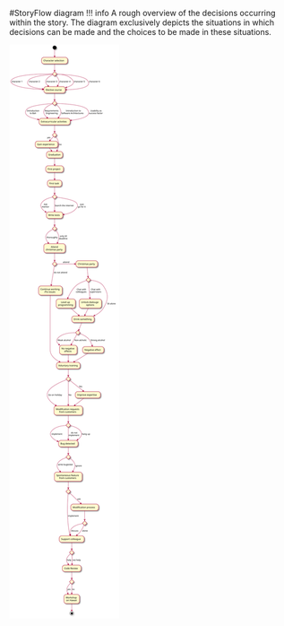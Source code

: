 #StoryFlow diagram
!!! info
    A rough overview of the decisions occurring within the story. The diagram exclusively depicts the situations in which decisions can be made and the choices to be made in these situations.


![StoryFlow](diagrams/storyFlowEn.svg)
